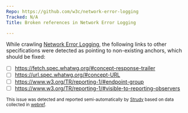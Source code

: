 ```yaml
---
Repo: https://github.com/w3c/network-error-logging
Tracked: N/A
Title: Broken references in Network Error Logging

---
```


While crawling [Network Error Logging](https://w3c.github.io/network-error-logging/), the following links to other specifications were detected as pointing to non-existing anchors, which should be fixed:
* [ ] https://fetch.spec.whatwg.org/#concept-response-trailer
* [ ] https://url.spec.whatwg.org/#concept-URL
* [ ] https://www.w3.org/TR/reporting-1/#endpoint-group
* [ ] https://www.w3.org/TR/reporting-1/#visible-to-reporting-observers

<sub>This issue was detected and reported semi-automatically by [Strudy](https://github.com/w3c/strudy/) based on data collected in [webref](https://github.com/w3c/webref/).</sub>